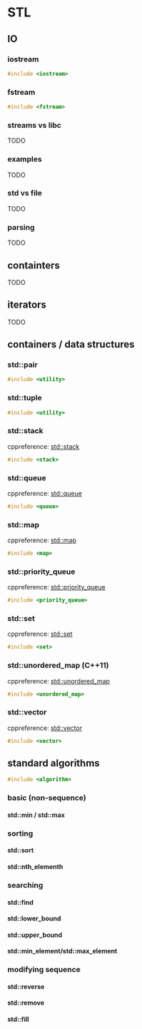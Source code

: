  
# STL

## IO
### iostream
``` cpp
#include <iostream>
```
### fstream
``` cpp
#include <fstream>
```
### streams vs libc
TODO
### examples
TODO
### std vs file
TODO
### parsing
TODO

## containters
TODO
## iterators
TODO

## containers / data structures
### std::pair
``` cpp
#include <utility>
```

### std::tuple
``` cpp
#include <utility>
```

### std::stack
cppreference: [std::stack](http://en.cppreference.com/w/cpp/container/stack)
``` cpp
#include <stack>
```

### std::queue
cppreference: [std::queue](http://en.cppreference.com/w/cpp/container/queue)
``` cpp
#include <queue>
```
### std::map
cppreference: [std::map](http://en.cppreference.com/w/cpp/container/map)
``` cpp
#include <map>
```
### std::priority_queue
cppreference: [std::priority_queue](http://en.cppreference.com/w/cpp/container/priority_queue)
``` cpp
#include <priority_queue>
```

### std::set
cppreference: [std::set](http://en.cppreference.com/w/cpp/container/set)
``` cpp
#include <set>
```

### std::unordered_map (C++11)
cppreference: [std::unordered_map](http://en.cppreference.com/w/cpp/container/unordered_map)
``` cpp
#include <unordered_map>
```

### std::vector
cppreference: [std::vector](http://en.cppreference.com/w/cpp/container/vector)
``` cpp
#include <vector>
```
## standard algorithms
``` cpp
#include <algorithm>
```

### basic (non-sequence)
#### std::min / std::max

### sorting
#### std::sort
#### std::nth_elementh

### searching
#### std::find
#### std::lower_bound
#### std::upper_bound
#### std::min_element/std::max_element

### modifying sequence
#### std::reverse
#### std::remove
#### std::fill

<!--stackedit_data:
eyJoaXN0b3J5IjpbMjA2NTUzMjAzMl19
-->